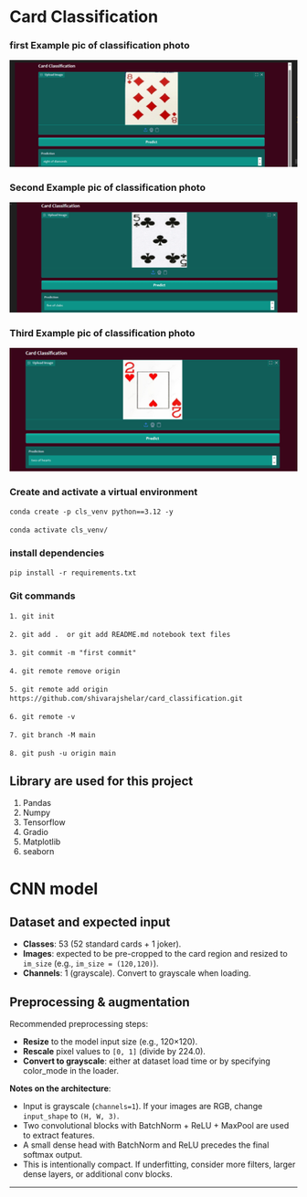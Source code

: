 # Card Classification

### first Example pic of classification photo
![Movie Recommender Screenshot](image/demo1.png)

### Second Example pic of classification photo
![Movie Recommender Screenshot](image/demo2.png)

### Third Example pic of classification photo
![Movie Recommender Screenshot](image/demo3.png)




### Create and activate a virtual environment
```
conda create -p cls_venv python==3.12 -y

conda activate cls_venv/

```
### install dependencies
```
pip install -r requirements.txt

```
### Git commands

```
1. git init

2. git add .  or git add README.md notebook text files

3. git commit -m "first commit"

4. git remote remove origin

5. git remote add origin https://github.com/shivarajshelar/card_classification.git

6. git remote -v

7. git branch -M main

8. git push -u origin main

```
## Library are used for this project

1. Pandas
2. Numpy
3. Tensorflow
4. Gradio
5. Matplotlib
6. seaborn


# CNN model 


## Dataset and expected input

- **Classes**: 53 (52 standard cards + 1 joker).
- **Images**: expected to be pre-cropped to the card region and resized to `im_size` (e.g., `im_size = (120,120)`).
- **Channels**: 1 (grayscale). Convert to grayscale when loading.


## Preprocessing & augmentation

Recommended preprocessing steps:

- **Resize** to the model input size (e.g., 120×120).
- **Rescale** pixel values to `[0, 1]` (divide by 224.0).
- **Convert to grayscale**: either at dataset load time or by specifying color_mode in the loader.


**Notes on the architecture**:
- Input is grayscale (`channels=1`). If your images are RGB, change `input_shape` to `(H, W, 3)`.
- Two convolutional blocks with BatchNorm + ReLU + MaxPool are used to extract features.
- A small dense head with BatchNorm and ReLU precedes the final softmax output.
- This is intentionally compact. If underfitting, consider more filters, larger dense layers, or additional conv blocks.

---
 
